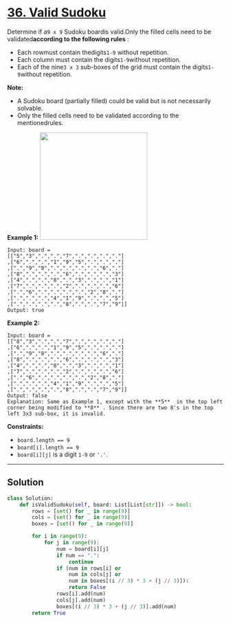 # [36. Valid Sudoku](https://leetcode.com/problems/valid-sudoku/description/)

Determine if a<code>9 x 9</code> Sudoku boardis valid.Only the filled cells need to be validated**according to the following rules** :

- Each rowmust contain thedigits<code>1-9</code> without repetition.
- Each column must contain the digits<code>1-9</code>without repetition.
- Each of the nine<code>3 x 3</code> sub-boxes of the grid must contain the digits<code>1-9</code>without repetition.

**Note:** 

- A Sudoku board (partially filled) could be valid but is not necessarily solvable.
- Only the filled cells need to be validated according to the mentionedrules.

**Example 1:** 
<img src="https://upload.wikimedia.org/wikipedia/commons/thumb/f/ff/Sudoku-by-L2G-20050714.svg/250px-Sudoku-by-L2G-20050714.svg.png" style="height: 250px; width: 250px;">

```
Input: board = 
[["5","3",".",".","7",".",".",".","."]
,["6",".",".","1","9","5",".",".","."]
,[".","9","8",".",".",".",".","6","."]
,["8",".",".",".","6",".",".",".","3"]
,["4",".",".","8",".","3",".",".","1"]
,["7",".",".",".","2",".",".",".","6"]
,[".","6",".",".",".",".","2","8","."]
,[".",".",".","4","1","9",".",".","5"]
,[".",".",".",".","8",".",".","7","9"]]
Output: true
```

**Example 2:** 

```
Input: board = 
[["8","3",".",".","7",".",".",".","."]
,["6",".",".","1","9","5",".",".","."]
,[".","9","8",".",".",".",".","6","."]
,["8",".",".",".","6",".",".",".","3"]
,["4",".",".","8",".","3",".",".","1"]
,["7",".",".",".","2",".",".",".","6"]
,[".","6",".",".",".",".","2","8","."]
,[".",".",".","4","1","9",".",".","5"]
,[".",".",".",".","8",".",".","7","9"]]
Output: false
Explanation: Same as Example 1, except with the **5**  in the top left corner being modified to **8** . Since there are two 8's in the top left 3x3 sub-box, it is invalid.
```

**Constraints:** 

- <code>board.length == 9</code>
- <code>board[i].length == 9</code>
- <code>board[i][j]</code> is a digit <code>1-9</code> or <code>'.'</code>.

---

## Solution
```python
class Solution:
    def isValidSudoku(self, board: List[List[str]]) -> bool:
        rows = [set() for _ in range(9)]
        cols = [set() for _ in range(9)]
        boxes = [set() for _ in range(9)]

        for i in range(9):
            for j in range(9):
                num = board[i][j]
                if num == ".":
                    continue
                if (num in rows[i] or
                    num in cols[j] or
                    num in boxes[(i // 3) * 3 + (j // 3)]):
                    return False
                rows[i].add(num)
                cols[j].add(num)
                boxes[(i // 3) * 3 + (j // 3)].add(num)
        return True
```